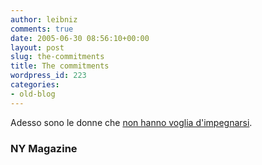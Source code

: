 ```yaml
---
author: leibniz
comments: true
date: 2005-06-30 08:56:10+00:00
layout: post
slug: the-commitments
title: The commitments
wordpress_id: 223
categories:
- old-blog
---
```


Adesso sono le donne che [non hanno voglia d'impegnarsi](http://www.newyorkmetro.com/nymetro/nightlife/sex/columns/nakedcity/9963/index.html).  



### NY Magazine
